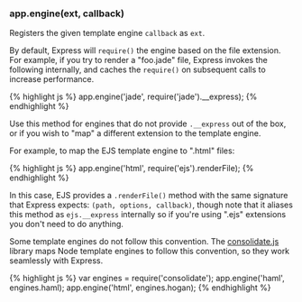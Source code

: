 <!---
 Copyright (c) 2016 StrongLoop, IBM, and Express Contributors
 License: MIT
-->

<h3 id='app.engine'>app.engine(ext, callback)</h3>

Registers the given template engine `callback` as `ext`.

By default, Express will `require()` the engine based on the file extension.
For example, if you try to render a "foo.jade" file, Express invokes the
following internally, and caches the `require()` on subsequent calls to increase
performance.

{% highlight js %}
app.engine('jade', require('jade').__express);
{% endhighlight %}

Use this method for engines that do not provide `.__express` out of the box,
or if you wish to "map" a different extension to the template engine.

For example, to map the EJS template engine to ".html" files:

{% highlight js %}
app.engine('html', require('ejs').renderFile);
{% endhighlight %}

In this case, EJS provides a `.renderFile()` method with
the same signature that Express expects: `(path, options, callback)`,
though note that it aliases this method as `ejs.__express` internally
so if you're using ".ejs" extensions you don't need to do anything.

Some template engines do not follow this convention.  The
[consolidate.js](https://github.com/tj/consolidate.js) library maps Node template engines to follow this convention,
so they work seamlessly with Express.

{% highlight js %}
var engines = require('consolidate');
app.engine('haml', engines.haml);
app.engine('html', engines.hogan);
{% endhighlight %}
